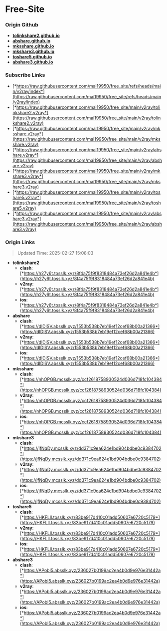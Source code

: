 # Free-Site

### Origin Github

- [**tolinkshare2.github.io**](https://github.com/tolinkshare2/tolinkshare2.github.io)
- [**abshare.github.io**](https://github.com/abshare/abshare.github.io)
- [**mksshare.github.io**](https://github.com/mksshare/mksshare.github.io)
- [**mkshare3.github.io**](https://github.com/mkshare3/mkshare3.github.io)
- [**toshare5.github.io**](https://github.com/toshare5/toshare5.github.io)
- [**abshare3.github.io**](https://github.com/abshare3/abshare3.github.io)

### Subscribe Links

- [*https://raw.githubusercontent.com/mai19950/free_site/refs/heads/main/v2ray/index*](https://raw.githubusercontent.com/mai19950/free_site/refs/heads/main/v2ray/index)
- [*https://raw.githubusercontent.com/mai19950/free_site/main/v2ray/tolinkshare2.v2ray*](https://raw.githubusercontent.com/mai19950/free_site/main/v2ray/tolinkshare2.v2ray)
- [*https://raw.githubusercontent.com/mai19950/free_site/main/v2ray/mksshare.v2ray*](https://raw.githubusercontent.com/mai19950/free_site/main/v2ray/mksshare.v2ray)
- [*https://raw.githubusercontent.com/mai19950/free_site/main/v2ray/abshare.v2ray*](https://raw.githubusercontent.com/mai19950/free_site/main/v2ray/abshare.v2ray)
- [*https://raw.githubusercontent.com/mai19950/free_site/main/v2ray/mkshare3.v2ray*](https://raw.githubusercontent.com/mai19950/free_site/main/v2ray/mkshare3.v2ray)
- [*https://raw.githubusercontent.com/mai19950/free_site/main/v2ray/toshare5.v2ray*](https://raw.githubusercontent.com/mai19950/free_site/main/v2ray/toshare5.v2ray)
- [*https://raw.githubusercontent.com/mai19950/free_site/main/v2ray/abshare3.v2ray*](https://raw.githubusercontent.com/mai19950/free_site/main/v2ray/abshare3.v2ray)

### Origin Links

> Updated Time: 2025-02-27 15:08:03

- **tolinkshare2**
  - **clash**: [*https://h27y6t.tosslk.xyz/8f4a75f9f8318484a73ef26d2a841e4b*](https://h27y6t.tosslk.xyz/8f4a75f9f8318484a73ef26d2a841e4b)
  - **v2ray**: [*https://h27y6t.tosslk.xyz/8f4a75f9f8318484a73ef26d2a841e4b*](https://h27y6t.tosslk.xyz/8f4a75f9f8318484a73ef26d2a841e4b)
  - **ios**: [*https://h27y6t.tosslk.xyz/8f4a75f9f8318484a73ef26d2a841e4b*](https://h27y6t.tosslk.xyz/8f4a75f9f8318484a73ef26d2a841e4b)
- **abshare**
  - **clash**: [*https://dIDlSV.absslk.xyz/1553b538b7eb19ef12cef68b00a21366*](https://dIDlSV.absslk.xyz/1553b538b7eb19ef12cef68b00a21366)
  - **v2ray**: [*https://dIDlSV.absslk.xyz/1553b538b7eb19ef12cef68b00a21366*](https://dIDlSV.absslk.xyz/1553b538b7eb19ef12cef68b00a21366)
  - **ios**: [*https://dIDlSV.absslk.xyz/1553b538b7eb19ef12cef68b00a21366*](https://dIDlSV.absslk.xyz/1553b538b7eb19ef12cef68b00a21366)
- **mksshare**
  - **clash**: [*https://nhOPGB.mcsslk.xyz/ccf2618758930524d036d718fc104384*](https://nhOPGB.mcsslk.xyz/ccf2618758930524d036d718fc104384)
  - **v2ray**: [*https://nhOPGB.mcsslk.xyz/ccf2618758930524d036d718fc104384*](https://nhOPGB.mcsslk.xyz/ccf2618758930524d036d718fc104384)
  - **ios**: [*https://nhOPGB.mcsslk.xyz/ccf2618758930524d036d718fc104384*](https://nhOPGB.mcsslk.xyz/ccf2618758930524d036d718fc104384)
- **mkshare3**
  - **clash**: [*https://jfNqDy.mcsslk.xyz/dd371c9ea624e1bd904bdbe0c9384702*](https://jfNqDy.mcsslk.xyz/dd371c9ea624e1bd904bdbe0c9384702)
  - **v2ray**: [*https://jfNqDy.mcsslk.xyz/dd371c9ea624e1bd904bdbe0c9384702*](https://jfNqDy.mcsslk.xyz/dd371c9ea624e1bd904bdbe0c9384702)
  - **ios**: [*https://jfNqDy.mcsslk.xyz/dd371c9ea624e1bd904bdbe0c9384702*](https://jfNqDy.mcsslk.xyz/dd371c9ea624e1bd904bdbe0c9384702)
- **toshare5**
  - **clash**: [*https://HKFLll.tosslk.xyz/83be917d410c01add50607e6720c5179*](https://HKFLll.tosslk.xyz/83be917d410c01add50607e6720c5179)
  - **v2ray**: [*https://HKFLll.tosslk.xyz/83be917d410c01add50607e6720c5179*](https://HKFLll.tosslk.xyz/83be917d410c01add50607e6720c5179)
  - **ios**: [*https://HKFLll.tosslk.xyz/83be917d410c01add50607e6720c5179*](https://HKFLll.tosslk.xyz/83be917d410c01add50607e6720c5179)
- **abshare3**
  - **clash**: [*https://APobI5.absslk.xyz/236027b0199ac2ea4b0d9e976e31442a*](https://APobI5.absslk.xyz/236027b0199ac2ea4b0d9e976e31442a)
  - **v2ray**: [*https://APobI5.absslk.xyz/236027b0199ac2ea4b0d9e976e31442a*](https://APobI5.absslk.xyz/236027b0199ac2ea4b0d9e976e31442a)
  - **ios**: [*https://APobI5.absslk.xyz/236027b0199ac2ea4b0d9e976e31442a*](https://APobI5.absslk.xyz/236027b0199ac2ea4b0d9e976e31442a)
